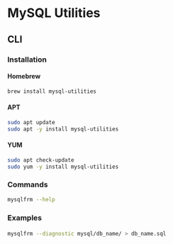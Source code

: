 # MySQL Utilities

## CLI

### Installation

#### Homebrew

```sh
brew install mysql-utilities
```

#### APT

```sh
sudo apt update
sudo apt -y install mysql-utilities
```

#### YUM

```sh
sudo apt check-update
sudo yum -y install mysql-utilities
```

### Commands

```sh
mysqlfrm --help
```

### Examples

####

```sh
mysqlfrm --diagnostic mysql/db_name/ > db_name.sql
```
